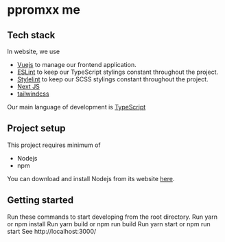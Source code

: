 # ppromxx me

## Tech stack
In  website, we use
- [Vuejs](https://vuejs.org/) to manage our frontend application.
- [ESLint](https://eslint.org/) to keep our TypeScript stylings constant throughout the project.
- [Stylelint](https://stylelint.io/) to keep our SCSS stylings constant throughout the project.
- [Next JS](https://nextjs.org)
- [tailwindcss](https://tailwindcss.com)


Our main language of development is [TypeScript](https://www.typescriptlang.org/)

## Project setup
This project requires minimum of
- Nodejs
- npm 

You can download and install Nodejs from its website [here](https://nodejs.org/).

## Getting started

Run these commands to start developing from the root directory.
Run yarn or npm install
Run yarn build or npm run build
Run yarn start or npm run start
See http://localhost:3000/
